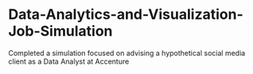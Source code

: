 # Data-Analytics-and-Visualization-Job-Simulation
Completed a simulation focused on advising a hypothetical social media client as a Data Analyst at Accenture

